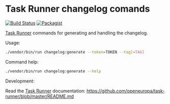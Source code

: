 # Task Runner changelog comands
[![Build Status](https://drone.fpfis.eu/api/badges/openeuropa/task-runner-changelog/status.svg)](https://drone.fpfis.eu/openeuropa/task-runner-changelog)
[![Packagist](https://img.shields.io/packagist/v/openeuropa/task-runner-changelog.svg)](https://packagist.org/packages/openeuropa/task-runner-changelog)

[Task Runner](https://github.com/openeuropa/task-runner) commands for generating and handling the changelog.

Usage:
```bash
./vendor/bin/run changelog:generate --token=TOKEN --tag[=TAG]
```

Command help:
```bash
./vendor/bin/run changelog:generate --help
```

Development:

Read the [Task Runner](https://github.com/openeuropa/task-runner) documentation: https://github.com/openeuropa/task-runner/blob/master/README.md
